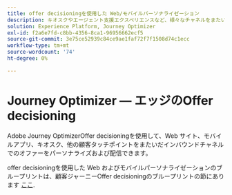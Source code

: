 ```yaml
---
title: offer decisioningを使用した Web/モバイルパーソナライゼーション
description: キオスクやエージェント支援エクスペリエンスなど、様々なチャネルをまたいで、パーソナライズされたオファーを消費者に提供します。
solution: Experience Platform, Journey Optimizer
exl-id: f2a6e7fd-c8bb-4356-8ca1-96956662ecf5
source-git-commit: 3e75ce52939c84ce9ae1faf72f7f1508d74c1ecc
workflow-type: tm+mt
source-wordcount: '74'
ht-degree: 0%

---
```


# Journey Optimizer — エッジのOffer decisioning

Adobe Journey OptimizerOffer decisioningを使用して、Web サイト、モバイルアプリ、キオスク、他の顧客タッチポイントをまたいだインバウンドチャネルでのオファーをパーソナライズおよび配信できます。

offer decisioningを使用した Web およびモバイルパーソナライゼーションのブループリントは、顧客ジャーニーOffer decisioningのブループリントの節にあります [ここ](../customer-journeys/offer_decisioning/offers-edge.md).
